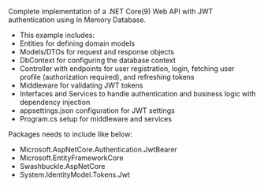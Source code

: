 Complete implementation of a .NET Core(9) Web API with JWT authentication using In Memory Database. 
 - This example includes:
  - Entities for defining domain models
  - Models/DTOs for request and response objects
  - DbContext for configuring the database context
  - Controller with endpoints for user registration, login, fetching user profile (authorization required), and refreshing tokens
  - Middleware for validating JWT tokens
  - Interfaces and Services to handle authentication and business logic with dependency injection
  - appsettings.json configuration for JWT settings
  - Program.cs setup for middleware and services

Packages needs to include like below:
- Microsoft.AspNetCore.Authentication.JwtBearer
- Microsoft.EntityFrameworkCore
- Swashbuckle.AspNetCore
- System.IdentityModel.Tokens.Jwt
